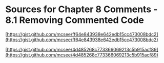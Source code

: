 # Sources for Chapter 8 Comments - 8.1 Removing Commented Code


[https://gist.github.com/mcsee/ff64e843938e642edb15cc473008bdc2](https://gist.github.com/mcsee/ff64e843938e642edb15cc473008bdc2)

[https://gist.github.com/mcsee/4d485268c773366069213c5b915acf89](https://gist.github.com/mcsee/4d485268c773366069213c5b915acf89)